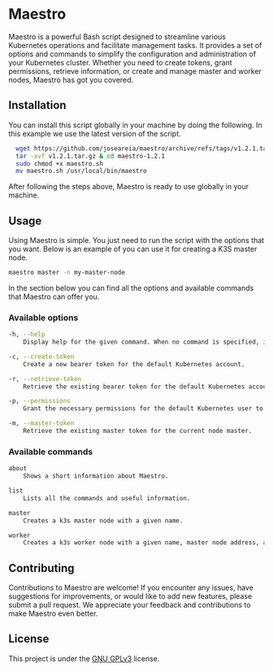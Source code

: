 
# Maestro

Maestro is a powerful Bash script designed to streamline various Kubernetes operations and facilitate management tasks. It provides a set of options and commands to simplify the configuration and administration of your Kubernetes cluster. Whether you need to create tokens, grant permissions, retrieve information, or create and manage master and worker nodes, Maestro has got you covered.


## Installation

You can install this script globally in your machine by doing the following. In this example we use the latest version of the script.

```bash
  wget https://github.com/joseareia/maestro/archive/refs/tags/v1.2.1.tar.gz
  tar -xvf v1.2.1.tar.gz & cd maestro-1.2.1 
  sudo chmod +x maestro.sh
  mv maestro.sh /usr/local/bin/maestro
```

After following the steps above, Maestro is ready to use globally in your machine.
    
## Usage

Using Maestro is simple. You just need to run the script with the options that you want. Below is an example of you can use it for creating a K3S master node.

```bash
maestro master -n my-master-node
```

In the section below you can find all the options and available commands that Maestro can offer you.

### Available options

```bash
-h, --help
    Display help for the given command. When no command is specified, it displays help for the list command.

-c, --create-token
    Create a new bearer token for the default Kubernetes account.

-r, --retrieve-token
    Retrieve the existing bearer token for the default Kubernetes account.

-p, --permissions
    Grant the necessary permissions for the default Kubernetes user to access the REST API.

-m, --master-token
    Retrieve the existing master token for the current node master.
```

### Available commands

```bash
about
    Shows a short information about Maestro.

list
    Lists all the commands and useful information.

master
    Creates a k3s master node with a given name.

worker
    Creates a k3s worker node with a given name, master node address, and token.
```




## Contributing

Contributions to Maestro are welcome! If you encounter any issues, have suggestions for improvements, or would like to add new features, please submit a pull request. We appreciate your feedback and contributions to make Maestro even better.


## License

This project is under the [GNU GPLv3](https://choosealicense.com/licenses/gpl-3.0/) license.

